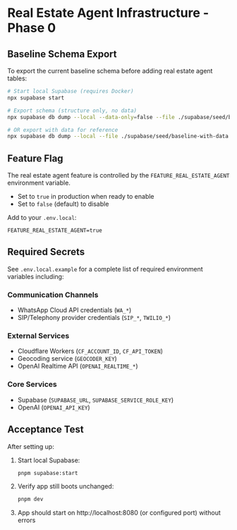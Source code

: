 # Real Estate Agent Infrastructure - Phase 0

## Baseline Schema Export

To export the current baseline schema before adding real estate agent tables:

```bash
# Start local Supabase (requires Docker)
npx supabase start

# Export schema (structure only, no data)
npx supabase db dump --local --data-only=false --file ./supabase/seed/baseline.sql

# OR export with data for reference
npx supabase db dump --local --file ./supabase/seed/baseline-with-data.sql
```

## Feature Flag

The real estate agent feature is controlled by the `FEATURE_REAL_ESTATE_AGENT` environment variable.

- Set to `true` in production when ready to enable
- Set to `false` (default) to disable

Add to your `.env.local`:
```
FEATURE_REAL_ESTATE_AGENT=true
```

## Required Secrets

See `.env.local.example` for a complete list of required environment variables including:

### Communication Channels
- WhatsApp Cloud API credentials (`WA_*`)
- SIP/Telephony provider credentials (`SIP_*`, `TWILIO_*`)

### External Services
- Cloudflare Workers (`CF_ACCOUNT_ID`, `CF_API_TOKEN`)
- Geocoding service (`GEOCODER_KEY`)
- OpenAI Realtime API (`OPENAI_REALTIME_*`)

### Core Services
- Supabase (`SUPABASE_URL`, `SUPABASE_SERVICE_ROLE_KEY`)
- OpenAI (`OPENAI_API_KEY`)

## Acceptance Test

After setting up:

1. Start local Supabase:
   ```bash
   pnpm supabase:start
   ```

2. Verify app still boots unchanged:
   ```bash
   pnpm dev
   ```

3. App should start on http://localhost:8080 (or configured port) without errors
